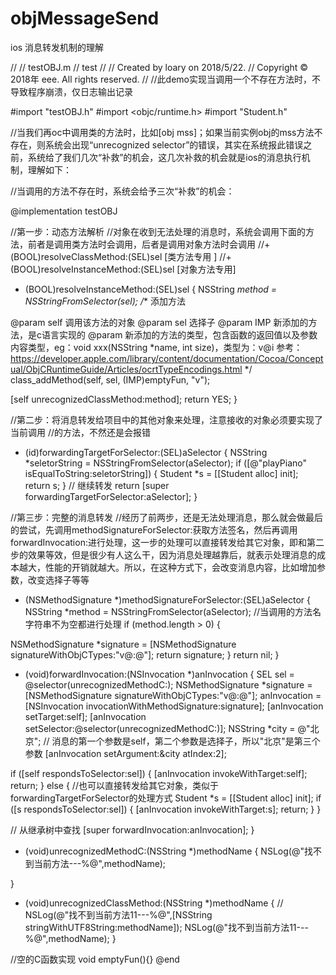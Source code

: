 # objMessageSend
ios 消息转发机制的理解

//
//  testOBJ.m
//  test
//
//  Created by loary on 2018/5/22.
//  Copyright © 2018年 eee. All rights reserved.
//
//此demo实现当调用一个不存在方法时，不导致程序崩溃，仅日志输出记录

#import "testOBJ.h"
#import <objc/runtime.h>
#import "Student.h"

//当我们再oc中调用类的方法时，比如[obj mss]；如果当前实例obj的mss方法不存在，则系统会出现“unrecognized selector”的错误，其实在系统报此错误之前，系统给了我们几次“补救”的机会，这几次补救的机会就是ios的消息执行机制，理解如下：

//当调用的方法不存在时，系统会给予三次“补救”的机会：

@implementation testOBJ

//第一步：动态方法解析
//对象在收到无法处理的消息时，系统会调用下面的方法，前者是调用类方法时会调用，后者是调用对象方法时会调用
//+ (BOOL)resolveClassMethod:(SEL)sel [类方法专用 ]
//+ (BOOL)resolveInstanceMethod:(SEL)sel [对象方法专用]

+ (BOOL)resolveInstanceMethod:(SEL)sel {
NSString *method = NSStringFromSelector(sel);
/**
添加方法

@param self 调用该方法的对象
@param sel 选择子
@param IMP 新添加的方法，是c语言实现的
@param 新添加的方法的类型，包含函数的返回值以及参数内容类型，eg：void xxx(NSString *name, int size)，类型为：v@i
参考：https://developer.apple.com/library/content/documentation/Cocoa/Conceptual/ObjCRuntimeGuide/Articles/ocrtTypeEncodings.html
*/
class_addMethod(self, sel, (IMP)emptyFun, "v");

[self unrecognizedClassMethod:method];
return YES;
}

//第二步：将消息转发给项目中的其他对象来处理，注意接收的对象必须要实现了当前调用
//的方法，不然还是会报错
- (id)forwardingTargetForSelector:(SEL)aSelector
{
NSString *seletorString = NSStringFromSelector(aSelector);
if ([@"playPiano" isEqualToString:seletorString]) {
Student *s = [[Student alloc] init];
return s;
}
// 继续转发
return [super forwardingTargetForSelector:aSelector];
}


//第三步：完整的消息转发
//经历了前两步，还是无法处理消息，那么就会做最后的尝试，先调用methodSignatureForSelector:获取方法签名，然后再调用forwardInvocation:进行处理，这一步的处理可以直接转发给其它对象，即和第二步的效果等效，但是很少有人这么干，因为消息处理越靠后，就表示处理消息的成本越大，性能的开销就越大。所以，在这种方式下，会改变消息内容，比如增加参数，改变选择子等等
- (NSMethodSignature *)methodSignatureForSelector:(SEL)aSelector
{
NSString *method = NSStringFromSelector(aSelector);
//当调用的方法名字符串不为空都进行处理
if (method.length > 0) {

NSMethodSignature *signature = [NSMethodSignature signatureWithObjCTypes:"v@:@"];
return signature;
}
return nil;
}

- (void)forwardInvocation:(NSInvocation *)anInvocation
{
SEL sel = @selector(unrecognizedMethodC:);
NSMethodSignature *signature = [NSMethodSignature signatureWithObjCTypes:"v@:@"];
anInvocation = [NSInvocation invocationWithMethodSignature:signature];
[anInvocation setTarget:self];
[anInvocation setSelector:@selector(unrecognizedMethodC:)];
NSString *city = @"北京";
// 消息的第一个参数是self，第二个参数是选择子，所以"北京"是第三个参数
[anInvocation setArgument:&city atIndex:2];

if ([self respondsToSelector:sel]) {
[anInvocation invokeWithTarget:self];
return;
} else {
//也可以直接转发给其它对象，类似于forwardingTargetForSelector的处理方式
Student *s = [[Student alloc] init];
if ([s respondsToSelector:sel]) {
[anInvocation invokeWithTarget:s];
return;
}
}

// 从继承树中查找
[super forwardInvocation:anInvocation];
}

- (void)unrecognizedMethodC:(NSString *)methodName {
NSLog(@"找不到当前方法---%@",methodName);

}

+ (void)unrecognizedClassMethod:(NSString *)methodName {
//    NSLog(@"找不到当前方法11---%@",[NSString stringWithUTF8String:methodName]);
NSLog(@"找不到当前方法11---%@",methodName);
}

//空的C函数实现
void emptyFun(){}
@end
